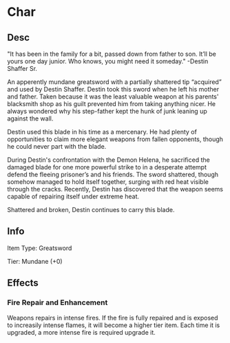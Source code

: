 # Char

## Desc

"It has been in the family for a bit, passed down from father to son. It’ll be yours one day junior. Who knows, you might need it someday." -Destin Shaffer Sr.

An apperently mundane greatsword with a partially shattered tip “acquired” and used by Destin Shaffer. Destin took this sword when he left his mother and father. Taken because it was the least valuable weapon at his parents' blacksmith shop as his guilt prevented him from taking anything nicer. He always wondered why his step-father kept the hunk of junk leaning up against the wall.

Destin used this blade in his time as a mercenary. He had plenty of opportunities to claim more elegant weapons from fallen opponents, though he could never part with the blade.

During Destin's confrontation with the Demon Helena, he sacrificed the damaged blade for one more powerful strike to in a desperate attempt defend the fleeing prisoner’s and his friends. The sword shattered, though somehow managed to hold itself together, surging with red heat visible through the cracks. Recently, Destin has discovered that the weapon seems capable of repairing itself under extreme heat.

Shattered and broken, Destin continues to carry this blade.

## Info

Item Type: Greatsword

Tier: Mundane (+0)

## Effects

### Fire Repair and Enhancement

Weapons repairs in intense fires. If the fire is fully repaired and is exposed to increasily intense flames, it will become a higher tier item. Each time it is upgraded, a more intense fire is required upgrade it.
